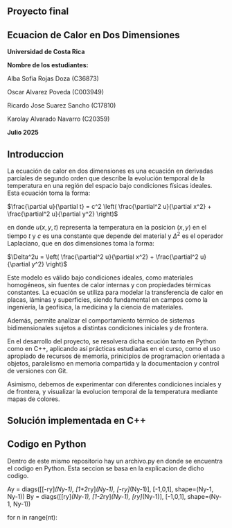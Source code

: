 ## Proyecto final

## Ecuacion de Calor en Dos Dimensiones

**Universidad de Costa Rica**

**Nombre de los estudiantes:**

Alba Sofia Rojas Doza (C36873)

Oscar Alvarez Poveda (C003949) 

Ricardo Jose Suarez Sancho (C17810)

Karolay Alvarado Navarro (C20359)


**Julio 2025**


## Introduccion

La ecuación de calor en dos dimensiones es una ecuación en derivadas parciales de segundo orden que describe la evolución temporal de la temperatura en una región del espacio bajo condiciones físicas ideales. Esta ecuación toma la forma:

 $\frac{\partial u}{\partial t} = c^2 \left( \frac{\partial^2 u}{\partial x^2} + \frac{\partial^2 u}{\partial y^2} \right)$

en donde $u(x,y,t)$ representa la temperatura en la posicion $(x,y)$ en el tiempo $t$ y $c$ es una constante que depende del material y $\Delta^2$ es el operador Laplaciano, que en dos dimensiones toma la forma:

$\Delta^2u = \left( \frac{\partial^2 u}{\partial x^2} + \frac{\partial^2 u}{\partial y^2} \right)$

Este modelo es válido bajo condiciones ideales, como materiales homogéneos, sin fuentes de calor internas y con propiedades térmicas constantes. La ecuación se utiliza para modelar la transferencia de calor en placas, láminas y superficies, siendo fundamental en campos como la ingeniería, la geofísica, la medicina y la ciencia de materiales.

Además,  permite analizar el comportamiento térmico de sistemas bidimensionales sujetos a distintas condiciones iniciales y de frontera.

En el desarrollo del proyecto, se resolvera dicha ecución tanto en Python como en C++, aplicando así prácticas estudiadas en el curso, como el uso apropiado de recursos de memoria, prinicipios de programacion orientada a objetos, paralelismo en memoria compartida y la documentacion y control de versiones con Git. 

Asimismo, debemos de experimentar con diferentes condiciones inciales y de frontera, y visualizar la evolucion temporal de la temperatura mediante mapas de colores. 


## Solución implementada en C++



## Codigo en Python
Dentro de este mismo repositorio hay un archivo.py en donde se encuentra el codigo en Python. Esta seccion se basa en la explicacion de dicho codigo. 

Ay = diags([[-ry]*(Ny-1), [1+2*ry]*(Ny-1), [-ry]*(Ny-1)], [-1,0,1], shape=(Ny-1, Ny-1))
By = diags([[ry]*(Ny-1), [1-2*ry]*(Ny-1), [ry]*(Ny-1)], [-1,0,1], shape=(Ny-1, Ny-1))

for n in range(nt):
  
